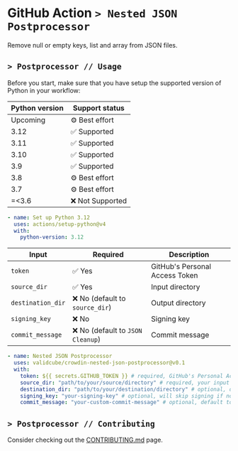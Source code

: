 # GitHub Action `> Nested JSON Postprocessor`

Remove null or empty keys, list and array from JSON files.

## `> Postprocessor // Usage`

Before you start, make sure that you have setup the supported version of Python in your workflow:

| Python version | Support status   |
| -------------- | ---------------- |
| Upcoming       | ⚙️ Best effort   |
| 3.12           | ✅ Supported     |
| 3.11           | ✅ Supported     |
| 3.10           | ✅ Supported     |
| 3.9            | ✅ Supported     |
| 3.8            | ⚙️ Best effort   |
| 3.7            | ⚙️ Best effort   |
| =<3.6          | ❌ Not Supported |

```yml
- name: Set up Python 3.12
  uses: actions/setup-python@v4
  with:
    python-version: 3.12
```

| Input             | Required                          | Description                    |
| ----------------- | --------------------------------- | ------------------------------ |
| `token`           | ✅ Yes                            | GitHub's Personal Access Token |
| `source_dir`      | ✅ Yes                            | Input directory                |
| `destination_dir` | ❌ No (default to `source_dir`)   | Output directory               |
| `signing_key`     | ❌ No                             | Signing key                    |
| `commit_message`  | ❌ No (default to `JSON Cleanup`) | Commit message                 |

```yml
- name: Nested JSON Postprocessor
  uses: validcube/crowdin-nested-json-postprocessor@v0.1
  with:
    token: ${{ secrets.GITHUB_TOKEN }} # required, GitHub's Personal Access Token
    source_dir: "path/to/your/source/directory" # required, your input directory
    destination_dir: "path/to/your/destination/directory" # optional, default to source_dir
    signing_key: "your-signing-key" # optional, will skip signing if not provided
    commit_message: "your-custom-commit-message" # optional, default to "JSON Cleanup"
```

## `> Postprocessor // Contributing`

Consider checking out the [CONTRIBUTING.md](CONTRIBUTING.md) page.
